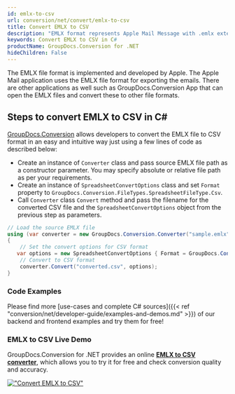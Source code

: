 ```yaml
---
id: emlx-to-csv
url: conversion/net/convert/emlx-to-csv
title: Convert EMLX to CSV
description: "EMLX format represents Apple Mail Message with .emlx extension. Learn how to convert EMLX to CSV file programmatically in C# language using GroupDocs.Conversion for .NET library."
keywords: Convert EMLX to CSV in C#
productName: GroupDocs.Conversion for .NET
hideChildren: False
---
```


The EMLX file format is implemented and developed by Apple. The Apple Mail application uses the EMLX file format for exporting the emails. There are other applications as well such as GroupDocs.Conversion App that can open the EMLX files and convert these to other file formats.

## Steps to convert EMLX to CSV in C#

[GroupDocs.Conversion](https://products.groupdocs.com/conversion/net) allows developers to convert the EMLX file to CSV format in an easy and intuitive way just using a few lines of code as described below:

* Create an instance of `Converter` class and pass source EMLX file path as a constructor parameter. You may specify absolute or relative file path as per your requirements. 
* Create an instance of `SpreadsheetConvertOptions` class and set `Format` property to `GroupDocs.Conversion.FileTypes.SpreadsheetFileType.Csv`.
* Call `Converter` class `Convert` method and pass the filename for the converted CSV file and the `SpreadsheetConvertOptions` object from the previous step as parameters.

```csharp
// Load the source EMLX file
using (var converter = new GroupDocs.Conversion.Converter("sample.emlx"))
{
    // Set the convert options for CSV format
   var options = new SpreadsheetConvertOptions { Format = GroupDocs.Conversion.FileTypes.SpreadsheetFileType.Csv };
    // Convert to CSV format
    converter.Convert("converted.csv", options);
}
```

### Code Examples

Please find more [use-cases and complete C# sources]({{< ref "conversion/net/developer-guide/examples-and-demos.md" >}}) of our backend and frontend examples and try them for free!

### EMLX to CSV Live Demo

GroupDocs.Conversion for .NET provides an online [**EMLX to CSV converter**](https://products.groupdocs.app/conversion/emlx-to-csv), which allows you to try it for free and check conversion quality and accuracy.

[!["Convert EMLX to CSV"](conversion/net/images/convert-to-csv/convert-emlx-to-csv.png)](https://products.groupdocs.app/conversion/emlx-to-csv)